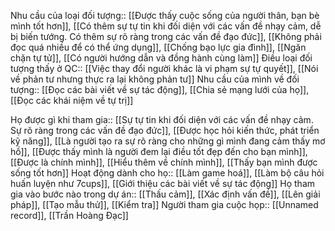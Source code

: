 Nhu cầu của loại đối tượng:: [[Được thấy cuộc sống của người thân, bạn bè mình tốt hơn]], [[Có thêm sự tự tin khi đối diện với các vấn đề nhạy cảm, dễ bị biến tướng. Có thêm sự rõ ràng trong các vấn đề đạo đức]], [[Không phải đọc quá nhiều để có thể ứng dụng]], [[Chống bạo lực gia đình]], [[Ngăn chặn tự tử]], [[Có người hướng dẫn và đồng hành cùng làm]]
Điều loại đối tượng thấy ở QC:: [[Việc thay đổi người khác là vi phạm sự tự quyết]], [[Nói về phản tư nhưng thực ra lại không phản tư]]
Nhu cầu của mình về đối tượng:: [[Đọc các bài viết về sự tác động]], [[Chia sẻ mạng lưới của họ]], [[Đọc các khái niệm về tự trị]]

Họ được gì khi tham gia:: [[Sự tự tin khi đối diện với các vấn đề nhạy cảm. Sự rõ ràng trong các vấn đề đạo đức]], [[Được học hỏi kiến thức, phát triển kỹ năng]], [[Là người tạo ra sự rõ ràng cho những gì mình đang cảm thấy mơ hồ]], [[Được thấy mình là người đem lại điều tốt đẹp đến cho bạn mình]], [[Được là chính mình]], [[Hiểu thêm về chính mình]], [[Thấy bạn mình được sống tốt hơn]]
Hoạt động dành cho họ:: [[Làm game hoá]], [[Làm bộ câu hỏi huấn luyện như 7cups]], [[Giới thiệu các bài viết về sự tác động]]
Họ tham gia vào bước nào trong dự án:: [[Thấu cảm]], [[Xác định vấn đề]], [[Lên giải pháp]], [[Tạo mẫu thử]], [[Kiểm tra]]
Người tham gia cuộc họp:: [[Unnamed record]], [[Trần Hoàng Đạc]]
